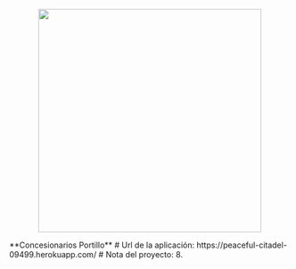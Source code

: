 <p align="center"><img src="https://github.com/OscarPortillo/ConcesionariosPortillo/blob/master/Documentaci%C3%B3n/proyecto%20final%20de%20curso/logo.png?raw=true" width="400"></p>
**Concesionarios Portillo**
# Url de la aplicación: https://peaceful-citadel-09499.herokuapp.com/
# Nota del proyecto: 8.